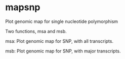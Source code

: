 mapsnp
======

Plot genomic map for single nucleotide polymorphism

Two functions, msa and msb.

msa: Plot genomic map for SNP, with all transcripts.

msb: Plot genomic map for SNP, with major transcripts.
